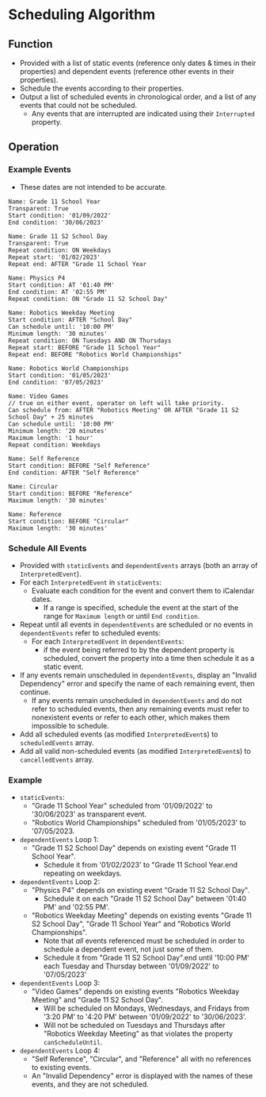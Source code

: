 # Scheduling Algorithm

## Function
* Provided with a list of static events (reference only dates & times in their properties) and dependent events (reference other events in their properties).
* Schedule the events according to their properties.
* Output a list of scheduled events in chronological order, and a list of any events that could not be scheduled.
	* Any events that are interrupted are indicated using their `Interrupted` property.

## Operation
### Example Events
* These dates are not intended to be accurate.
```
Name: Grade 11 School Year
Transparent: True
Start condition: '01/09/2022'
End condition: '30/06/2023'

Name: Grade 11 S2 School Day
Transparent: True
Repeat condition: ON Weekdays
Repeat start: '01/02/2023'
Repeat end: AFTER "Grade 11 School Year

Name: Physics P4
Start condition: AT '01:40 PM'
End condition: AT '02:55 PM'
Repeat condition: ON "Grade 11 S2 School Day"

Name: Robotics Weekday Meeting
Start condition: AFTER "School Day"
Can schedule until: '10:00 PM'
Minimum length: '30 minutes'
Repeat condition: ON Tuesdays AND ON Thursdays
Repeat start: BEFORE "Grade 11 School Year"
Repeat end: BEFORE "Robotics World Championships"

Name: Robotics World Championships
Start condition: '01/05/2023'
End condition: '07/05/2023'

Name: Video Games
// true on either event, operator on left will take priority.
Can schedule from: AFTER "Robotics Meeting" OR AFTER "Grade 11 S2 School Day" + 25 minutes
Can schedule until: '10:00 PM'
Minimum length: '20 minutes'
Maximum length: '1 hour'
Repeat condition: Weekdays

Name: Self Reference
Start condition: BEFORE "Self Reference"
End condition: AFTER "Self Reference"

Name: Circular
Start condition: BEFORE "Reference"
Maximum length: '30 minutes'

Name: Reference
Start condition: BEFORE "Circular"
Maximum length: '30 minutes'
```

### Schedule All Events
* Provided with `staticEvents` and `dependentEvents` arrays (both an array of `InterpretedEvent`).
* For each `InterpretedEvent` in `staticEvents`:
	* Evaluate each condition for the event and convert them to iCalendar dates.
		* If a range is specified, schedule the event at the start of the range for `Maximum length` or until `End condition`.
* Repeat until all events in `dependentEvents` are scheduled or no events in `dependentEvents` refer to scheduled events:
	* For each `InterpretedEvent` in `dependentEvents`:
		* if the event being referred to by the dependent property is scheduled, convert the property into a time then schedule it as a static event.
* If any events remain unscheduled in `dependentEvents`, display an "Invalid Dependency" error and specify the name of each remaining event, then continue.
	* If any events remain unscheduled in `dependentEvents` and do not refer to scheduled events, then any remaining events must refer to nonexistent events or refer to each other, which makes them impossible to schedule.
* Add all scheduled events (as modified `InterpretedEvent`s) to `scheduledEvents` array.
* Add all valid non-scheduled events (as modified `InterpretedEvent`s) to `cancelledEvents` array.

### Example
* `staticEvents`:
	* "Grade 11 School Year" scheduled from '01/09/2022' to '30/06/2023' as transparent event.
	* "Robotics World Championships" scheduled from '01/05/2023' to '07/05/2023.
* `dependentEvents` Loop 1:
	* "Grade 11 S2 School Day" depends on existing event "Grade 11 School Year".
		* Schedule it from '01/02/2023' to "Grade 11 School Year.end repeating on weekdays.
* `dependentEvents` Loop 2:
	* "Physics P4" depends on existing event "Grade 11 S2 School Day".
		* Schedule it on each "Grade 11 S2 School Day" between '01:40 PM' and '02:55 PM'.
	* "Robotics Weekday Meeting" depends on existing events "Grade 11 S2 School Day", "Grade 11 School Year" and "Robotics World Championships".
		* Note that *all* events referenced must be scheduled in order to schedule a dependent event, not just some of them.
		* Schedule it from "Grade 11 S2 School Day".end until '10:00 PM' each Tuesday and Thursday between '01/09/2022' to '07/05/2023'
* `dependentEvents` Loop 3:
	* "Video Games" depends on existing events "Robotics Weekday Meeting" and "Grade 11 S2 School Day".
		* Will be scheduled on Mondays, Wednesdays, and Fridays from '3:20 PM' to '4:20 PM' between '01/09/2022' to '30/06/2023'.
		* Will not be scheduled on Tuesdays and Thursdays after "Robotics Weekday Meeting" as that violates the property `canScheduleUntil`.
* `dependentEvents` Loop 4:
	* "Self Reference", "Circular", and "Reference" all with no references to existing events.
	* An "Invalid Dependency" error is displayed with the names of these events, and they are not scheduled.
